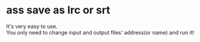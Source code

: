 # ass save as lrc or srt  
It's very easy to use.  
You only need to change input and output files' address(or name) and run it!  
